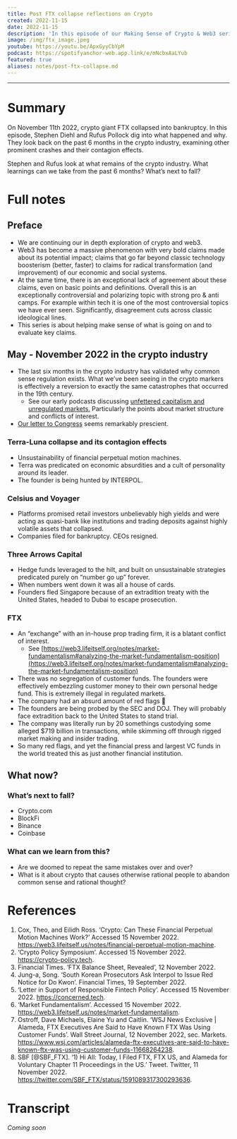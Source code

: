 ```yaml
---
title: Post FTX collapse reflections on Crypto
created: 2022-11-15
date: 2022-11-15
description: 'In this episode of our Making Sense of Crypto & Web3 series, we explore the recent dramatic events that have shaken the crypto industry - namely the collapse of Terra Luna, Celsius and Voyager, Three Arrows Capital and FTX. What happened, what went wrong, and what we can learn?'
image: /img/ftx_image.jpeg
youtube: https://youtu.be/ApxGyyCbYpM 
podcast: https://spotifyanchor-web.app.link/e/mNcbxAaLYub
featured: true
aliases: notes/post-ftx-collapse.md
---
```


***

# Summary

On November 11th 2022, crypto giant FTX collapsed into bankruptcy. In this episode, Stephen Diehl and Rufus Pollock dig into what happened and why. They look back on the past 6 months in the crypto industry, examining other prominent crashes and their contagion effects. 

Stephen and Rufus look at what remains of the crypto industry. What learnings can we take from the past 6 months? What’s next to fall? 


# Full notes

## Preface

* We are continuing our in depth exploration of crypto and web3.
* Web3 has become a massive phenomenon with very bold claims made about its potential impact; claims that go far beyond classic technology boosterism (better, faster) to claims for radical transformation (and improvement) of our economic and social systems.
* At the same time, there is an exceptional lack of agreement about these claims, even on basic points and definitions. Overall this is an exceptionally controversial and polarizing topic with strong pro & anti camps. For example within tech it is one of the most controversial topics we have ever seen. Significantly, disagreement cuts across classic ideological lines. 
* This series is about helping make sense of what is going on and to evaluate key claims.  

## May - November 2022 in the crypto industry

* The last six months in the crypto industry has validated why common sense regulation exists. What we’ve been seeing in the crypto markers is effectively a reversion to exactly the same catastrophes that occurred in the 19th century.
    * See our early podcasts discussing [unfettered capitalism and unregulated markets.](https://web3.lifeitself.org/notes/market-fundamentalism) Particularly the points about market structure and conflicts of interest.
* [Our letter to Congress](https://concerned.tech/) seems remarkably prescient. 

### Terra-Luna collapse and its contagion effects

* Unsustainability of financial perpetual motion machines.
* Terra was predicated on economic absurdities and a cult of personality around its leader.
* The founder is being hunted by INTERPOL.

### Celsius and Voyager

* Platforms promised retail investors unbelievably high yields and were acting as quasi-bank like institutions and trading deposits against highly volatile assets that collapsed.
* Companies filed for bankruptcy. CEOs resigned.

### Three Arrows Capital

* Hedge funds leveraged to the hilt, and built on unsustainable strategies predicated purely on “number go up” forever.
* When numbers went down it was all a house of cards.
* Founders fled Singapore because of an extradition treaty with the United States, headed to Dubai to escape prosecution.

### FTX

* An “exchange” with an in-house prop trading firm, it is a blatant conflict of interest.
    * See [https://web3.lifeitself.org/notes/market-fundamentalism#analyzing-the-market-fundamentalism-position](https://web3.lifeitself.org/notes/market-fundamentalism#analyzing-the-market-fundamentalism-position) 
* There was no segregation of customer funds. The founders were effectively embezzling customer money to their own personal hedge fund. This is extremely illegal in regulated markets.
* The company had an absurd amount of red flags 🚩
* The founders are being probed by the SEC and DOJ. They will probably face extradition back to the United States to stand trial.
* The company was literally run by 20 somethings custodying some alleged $719 billion in transactions, while skimming off through rigged market making and insider trading.
* So many red flags, and yet the financial press and largest VC funds in the world treated this as just another financial institution.

## What now?

### What’s next to fall?

* Crypto.com
* BlockFi
* Binance
* Coinbase

### What can we learn from this? 

* Are we doomed to repeat the same mistakes over and over?
* What is it about crypto that causes otherwise rational people to abandon common sense and rational thought?


# References

1. Cox, Theo, and Eilidh Ross. ‘Crypto: Can These Financial Perpetual Motion Machines Work?’ Accessed 15 November 2022. https://web3.lifeitself.us/notes/financial-perpetual-motion-machine.
2. ‘Crypto Policy Symposium’. Accessed 15 November 2022. https://crypto-policy.tech.
3. Financial Times. ‘FTX Balance Sheet, Revealed’, 12 November 2022.
4. Jung-a, Song. ‘South Korean Prosecutors Ask Interpol to Issue Red Notice for Do Kwon’. Financial Times, 19 September 2022.
5. ‘Letter in Support of Responsible Fintech Policy’. Accessed 15 November 2022. https://concerned.tech.
6. ‘Market Fundamentalism’. Accessed 15 November 2022. https://web3.lifeitself.us/notes/market-fundamentalism.
7. Ostroff, Dave Michaels, Elaine Yu and Caitlin. ‘WSJ News Exclusive | Alameda, FTX Executives Are Said to Have Known FTX Was Using Customer Funds’. Wall Street Journal, 12 November 2022, sec. Markets. https://www.wsj.com/articles/alameda-ftx-executives-are-said-to-have-known-ftx-was-using-customer-funds-11668264238.
8. SBF [@SBF_FTX]. ‘1) Hi All: Today, I Filed FTX, FTX US, and Alameda for Voluntary Chapter 11 Proceedings in the US.’ Tweet. Twitter, 11 November 2022. https://twitter.com/SBF_FTX/status/1591089317300293636.


# Transcript

_Coming soon_
